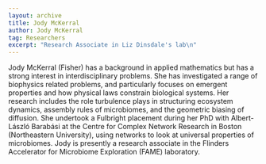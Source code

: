 ```yaml
---
layout: archive
title: Jody McKerral
author: Jody McKerral
tag: Researchers
excerpt: "Research Associate in Liz Dinsdale's lab\n"
---
```


Jody McKerral (Fisher) has a background in applied mathematics but has a strong interest in interdisciplinary problems. 
She has investigated a range of biophysics related problems, and particularly focuses on emergent properties and how 
physical laws constrain biological systems. Her research includes the role turbulence plays in structuring ecosystem
dynamics, assembly rules of microbiomes, and the geometric biasing of diffusion. She undertook a Fulbright placement 
during her PhD with Albert-László Barabási at the Centre for Complex Network Research in Boston (Northeastern 
University), using networks to look at universal properties of microbiomes. Jody is presently a research associate in 
the Flinders Accelerator for Microbiome Exploration (FAME) laboratory.

